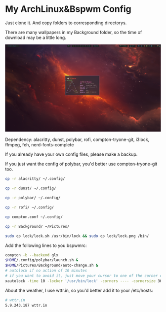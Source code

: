 # My ArchLinux&Bspwm Config

Just clone it. And copy folders to corresponding directorys.

There are many wallpapers in my Background folder, so the time of download may be a little long.

![1.png](shot/1.png)

Dependency: alacritty, dunst, polybar, rofi, compton-tryone-git, i3lock, ffmpeg, feh, nerd-fonts-complete

If you already have your own config files, please make a backup.

If you just want the config of polybar, you'd better use compton-tryone-git too.

```bash
cp -r alacritty/ ~/.config/
```

```bash
cp -r dunst/ ~/.config/
```

```bash
cp -r polybar/ ~/.config/
```

```bash
cp -r rofi/ ~/.config/
```

```bash
cp compton.conf ~/.config/
```

```bash
cp -r Background/ ~/Pictures/
```

```bash
sudo cp lock/lock.sh /usr/bin/lock && sudo cp lock/lock.png /bin/
```

Add the following lines to you bspwmrc:

```bash
compton -b --backend glx
$HOME/.config/polybar/launch.sh &
$HOME/Pictures/Background/auto-change.sh &
# autolock if no action of 10 minutes
# if you want to avoid it, just move your cursor to one of the corner of screen
xautolock -time 10 -locker '/usr/bin/lock' -corners ---- -cornersize 30 &
```

About the weather, I use wttr.in, so you'd better add it to your /etc/hosts:

```bash
# wttr.in
5.9.243.187 wttr.in
```


